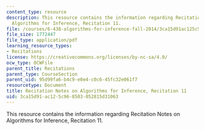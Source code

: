```yaml
---
content_type: resource
description: This resource contains the information regarding Recitation Notes on
  Algorithms for Inference, Recitation 11.
file: /courses/6-438-algorithms-for-inference-fall-2014/3ca15d91ac125c968503052815d31063_MIT6_438F14_rec11.pdf
file_size: 1772447
file_type: application/pdf
learning_resource_types:
- Recitations
license: https://creativecommons.org/licenses/by-nc-sa/4.0/
ocw_type: OCWFile
parent_title: Recitations
parent_type: CourseSection
parent_uid: 95d99fa6-b4c9-e0e4-c0c6-45fc32e061f7
resourcetype: Document
title: Recitation Notes on Algorithms for Inference, Recitation 11
uid: 3ca15d91-ac12-5c96-8503-052815d31063
---
```

This resource contains the information regarding Recitation Notes on Algorithms for Inference, Recitation 11.